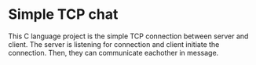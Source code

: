 # Simple TCP chat
This C language project is the simple TCP connection between server and client. The server is listening for connection and client initiate the connection. Then, they can communicate eachother in message. 
